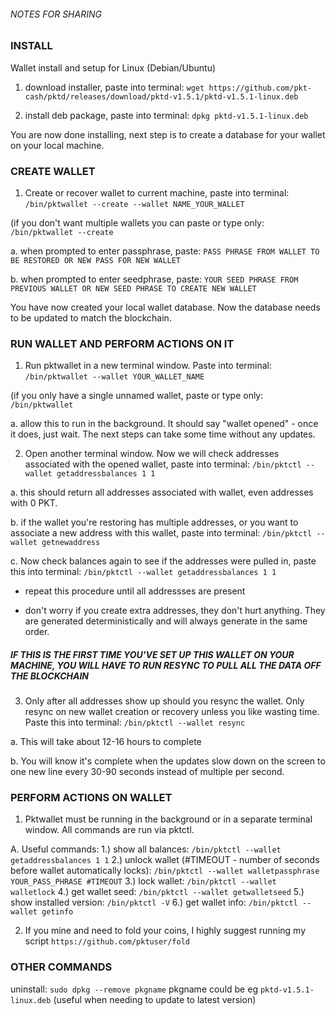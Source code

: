 ###### NOTES FOR SHARING ######

### INSTALL

Wallet install and setup for Linux (Debian/Ubuntu)
1. download installer, paste into terminal:
`wget https://github.com/pkt-cash/pktd/releases/download/pktd-v1.5.1/pktd-v1.5.1-linux.deb`

2. install deb package, paste into terminal:
`dpkg pktd-v1.5.1-linux.deb`

You are now done installing, next step is to create a database for your wallet on your local machine.

### CREATE WALLET

1. Create or recover wallet to current machine, paste into terminal:
`/bin/pktwallet --create --wallet NAME_YOUR_WALLET`

(if you don't want multiple wallets you can paste or type only: `/bin/pktwallet --create`

  a. when prompted to enter passphrase, paste:
`PASS PHRASE FROM WALLET TO BE RESTORED OR NEW PASS FOR NEW WALLET`
  
  b. when prompted to enter seedphrase, paste: 
`YOUR SEED PHRASE FROM PREVIOUS WALLET OR NEW SEED PHRASE TO CREATE NEW WALLET`

You have now created your local wallet database. Now the database needs to be updated to match the blockchain.

### RUN WALLET AND PERFORM ACTIONS ON IT

1. Run pktwallet in a new terminal window. Paste into terminal:
`/bin/pktwallet --wallet YOUR_WALLET_NAME`

(if you only have a single unnamed wallet, paste or type only: `/bin/pktwallet`

  a. allow this to run in the background. It should say "wallet opened" - once it does, just wait. The next steps can take some time without any updates.

2. Open another terminal window. Now we will check addresses associated with the opened wallet, paste into terminal:
`/bin/pktctl --wallet getaddressbalances 1 1`

  a. this should return all addresses associated with wallet, even addresses with 0 PKT.
  
  b. if the wallet you're restoring has multiple addresses, or you want to associate a new address with this wallet, paste into terminal:
`/bin/pktctl --wallet getnewaddress`
  
  c. Now check balances again to see if the addresses were pulled in, paste this into terminal:
`/bin/pktctl --wallet getaddressbalances 1 1`
  
  - repeat this procedure until all addressses are present
  
  - don't worry if you create extra addresses, they don't hurt anything. They are generated deterministically and will always generate in the same order.

##### IF THIS IS THE FIRST TIME YOU'VE SET UP THIS WALLET ON YOUR MACHINE, YOU WILL HAVE TO RUN RESYNC TO PULL ALL THE DATA OFF THE BLOCKCHAIN

3. Only after all addresses show up should you resync the wallet. Only resync on new wallet creation or recovery unless you like wasting time. Paste this into terminal:
`/bin/pktctl --wallet resync`

  a. This will take about 12-16 hours to complete
  
  b. You will know it's complete when the updates slow down on the screen to one new line every 30-90 seconds instead of multiple per second.

### PERFORM ACTIONS ON WALLET

1. Pktwallet must be running in the background or in a separate terminal window. All commands are run via pktctl.

  A. Useful commands:
    1.) show all balances: `/bin/pktctl --wallet getaddressbalances 1 1`
    2.) unlock wallet (#TIMEOUT - number of seconds before wallet automatically locks): `/bin/pktctl --wallet walletpassphrase YOUR_PASS_PHRASE #TIMEOUT`
    3.) lock wallet: `/bin/pktctl --wallet walletlock`
    4.) get wallet seed: `/bin/pktctl --wallet getwalletseed`
    5.) show installed version: `/bin/pktctl -V`
    6.) get wallet info: `/bin/pktctl --wallet getinfo`

2. If you mine and need to fold your coins, I highly suggest running my script `https://github.com/pktuser/fold`
  
### OTHER COMMANDS ###

uninstall: `sudo dpkg --remove pkgname` pkgname could be eg `pktd-v1.5.1-linux.deb`
(useful when needing to update to latest version)
